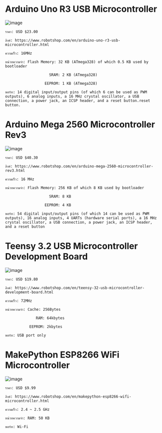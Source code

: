 # Arduino Uno R3 USB Microcontroller

![image](https://user-images.githubusercontent.com/98943546/153701485-77a323fd-1470-4874-a4a2-7638ceb77193.png)

    ราคา: USD $23.00
    
    ลิงค์: https://www.robotshop.com/en/arduino-uno-r3-usb-microcontroller.html
    
    ความเร็ว: 16MHz
    
    หน่วยความจำ: Flash Memory: 32 KB (ATmega328) of which 0.5 KB used by bootloader 
    
                        SRAM: 2 KB (ATmega328) 
                       
                      EEPROM: 1 KB (ATmega328) 
                     
    พอร์ท: 14 digital input/output pins (of which 6 can be used as PWM outputs), 6 analog inputs, a 16 MHz crystal oscillator, a USB connection, a power jack, an ICSP header, and a reset button.reset button.

# Arduino Mega 2560 Microcontroller Rev3

![image](https://user-images.githubusercontent.com/98943546/153701787-aef60b39-c9a6-4331-993f-72af3e7a3dbb.png)

    ราคา: USD $40.30
    
    ลิงค์: https://www.robotshop.com/en/arduino-mega-2560-microcontroller-rev3.html
    
    ความเร็ว: 16 MHz
    
    หน่วยความจำ: Flash Memory: 256 KB of which 8 KB used by bootloader
    
                        SRAM: 8 KB
                        
                      EEPROM: 4 KB
    
    พอร์ท: 54 digital input/output pins (of which 14 can be used as PWM outputs), 16 analog inputs, 4 UARTs (hardware serial ports), a 16 MHz crystal oscillator, a USB connection, a power jack, an ICSP header, and a reset button
    
# Teensy 3.2 USB Microcontroller Development Board

![image](https://user-images.githubusercontent.com/98943546/153702696-a53afd5a-1989-420a-bbac-7e83cca45329.png)

    ราคา: USD $19.80
    
    ลิงค์: https://www.robotshop.com/en/teensy-32-usb-microcontroller-development-board.html
    
    ความเร็ว: 72MHz
    
    หน่วยความจำ: Cache: 256Bytes
    
                  RAM: 64kbytes
                  
               EEPROM: 2kbytes
    
    พอร์ท: USB port only
    
# MakePython ESP8266 WiFi Microcontroller

![image](https://user-images.githubusercontent.com/98943546/153702979-b5b94c19-4348-4a53-a6d1-a530f22d5d3b.png)

    ราคา: USD $9.99
    
    ลิงค์: https://www.robotshop.com/en/makepython-esp8266-wifi-microcontroller.html
    
    ความเร็ว: 2.4 ~ 2.5 GHz
    
    หน่วยความจำ: RAM: 50 KB
    
    พอร์ท: Wi-Fi

